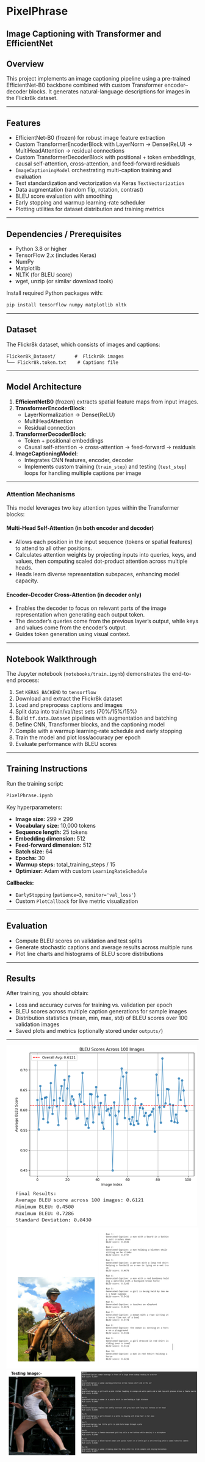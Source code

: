# PixelPhrase

## Image Captioning with Transformer and EfficientNet

## Overview

This project implements an image captioning pipeline using a pre-trained EfficientNet-B0 backbone combined with custom Transformer encoder–decoder blocks. It generates natural-language descriptions for images in the Flickr8k dataset.

---

## Features

- EfficientNet-B0 (frozen) for robust image feature extraction
- Custom TransformerEncoderBlock with LayerNorm → Dense(ReLU) → MultiHeadAttention → residual connections
- Custom TransformerDecoderBlock with positional + token embeddings, causal self-attention, cross-attention, and feed-forward residuals
- `ImageCaptioningModel` orchestrating multi-caption training and evaluation
- Text standardization and vectorization via Keras `TextVectorization`
- Data augmentation (random flip, rotation, contrast)
- BLEU score evaluation with smoothing
- Early stopping and warmup learning-rate scheduler
- Plotting utilities for dataset distribution and training metrics

---

## Dependencies / Prerequisites

- Python 3.8 or higher
- TensorFlow 2.x (includes Keras)
- NumPy
- Matplotlib
- NLTK (for BLEU score)
- wget, unzip (or similar download tools)

Install required Python packages with:

```bash
pip install tensorflow numpy matplotlib nltk
```

---

## Dataset

The Flickr8k dataset, which consists of images and captions:

```
Flicker8k_Dataset/       #  Flickr8k images
└── Flickr8k.token.txt    # Captions file
```

---

## Model Architecture

1. **EfficientNetB0** (frozen) extracts spatial feature maps from input images.
2. **TransformerEncoderBlock**:
   - LayerNormalization → Dense(ReLU)
   - MultiHeadAttention
   - Residual connection
3. **TransformerDecoderBlock**:
   - Token + positional embeddings
   - Causal self-attention → cross-attention → feed-forward → residuals
4. **ImageCaptioningModel**:
   - Integrates CNN features, encoder, decoder
   - Implements custom training (`train_step`) and testing (`test_step`) loops for handling multiple captions per image

---

### Attention Mechanisms

This model leverages two key attention types within the Transformer blocks:

#### Multi-Head Self-Attention (in both encoder and decoder)

- Allows each position in the input sequence (tokens or spatial features) to attend to all other positions.
- Calculates attention weights by projecting inputs into queries, keys, and values, then computing scaled dot-product attention across multiple heads.
- Heads learn diverse representation subspaces, enhancing model capacity.

#### Encoder–Decoder Cross-Attention (in decoder only)

- Enables the decoder to focus on relevant parts of the image representation when generating each output token.
- The decoder’s queries come from the previous layer’s output, while keys and values come from the encoder’s output.
- Guides token generation using visual context.

---

## Notebook Walkthrough

The Jupyter notebook (`notebooks/train.ipynb`) demonstrates the end-to-end process:

1. Set `KERAS_BACKEND` to `tensorflow`
2. Download and extract the Flickr8k dataset
3. Load and preprocess captions and images
4. Split data into train/val/test sets (70%/15%/15%)
5. Build `tf.data.Dataset` pipelines with augmentation and batching
6. Define CNN, Transformer blocks, and the captioning model
7. Compile with a warmup learning-rate schedule and early stopping
8. Train the model and plot loss/accuracy per epoch
9. Evaluate performance with BLEU scores

---

## Training Instructions

Run the training script:

```bash
PixelPhrase.ipynb
```

Key hyperparameters:

- **Image size:** 299 × 299
- **Vocabulary size:** 10,000 tokens
- **Sequence length:** 25 tokens
- **Embedding dimension:** 512
- **Feed-forward dimension:** 512
- **Batch size:** 64
- **Epochs:** 30
- **Warmup steps:** total_training_steps / 15
- **Optimizer:** Adam with custom `LearningRateSchedule`

**Callbacks:**

- `EarlyStopping` (`patience=3`, `monitor='val_loss'`)
- Custom `PlotCallback` for live metric visualization

---

## Evaluation

- Compute BLEU scores on validation and test splits
- Generate stochastic captions and average results across multiple runs
- Plot line charts and histograms of BLEU score distributions

---

## Results

After training, you should obtain:

- Loss and accuracy curves for training vs. validation per epoch
- BLEU scores across multiple caption generations for sample images
- Distribution statistics (mean, min, max, std) of BLEU scores over 100 validation images
- Saved plots and metrics (optionally stored under `outputs/`)

---

![screenshot](results/result.png)
![screenshot](results/image1.png)
![screenshot](results/image2.png)
